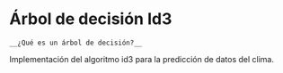 # Árbol de decisión Id3

	__¿Qué es un árbol de decisión?__

Implementación  del algoritmo id3 para la predicción de datos del clima.

